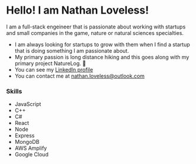 # Hello! I am Nathan Loveless!  



I am a full-stack engeineer that is passionate about working with startups and small companies in the game, nature or natural sciences specialties. 

* I am always looking for startups to grow with them when I find a startup that is doing something I am passionate about.
* My primary passion is long distance hiking and this goes along with my primary project NatureLog. :evergreen_tree:
* You can see my [LinkedIn profile](https://www.linkedin.com/in/nathanloveless/)
* You can contact me at <nathan.loveless@outlook.com>

### Skills
- JavaScript
- C++
- C#
- React
- Node
- Express
- MongoDB
- AWS Amplify
- Google Cloud
